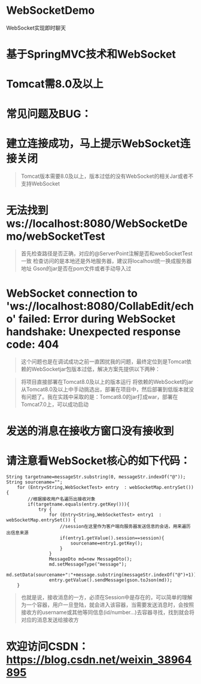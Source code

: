 # WebSocketDemo
WebSocket实现即时聊天

# 基于SpringMVC技术和WebSocket
# Tomcat需8.0及以上
# 常见问题及BUG：

# 建立连接成功，马上提示WebSocket连接关闭
> Tomcat版本需要8.0及以上，版本过低的没有WebSocket的相关Jar或者不支持WebSocket

# 无法找到ws://localhost:8080/WebSocketDemo/webSocketTest
> 首先检查路径是否正确，对应的@ServerPoint注解是否和webSocketTest一致
> 检查访问的是本地还是外地服务器，建议将localhost统一换成服务器地址
> Gson的jar是否在pom文件或者手动导入过
# WebSocket connection to 'ws://localhost:8080/CollabEdit/echo' failed: Error during WebSocket handshake: Unexpected response code: 404
> 这个问题也是在调试成功之前一直困扰我的问题，最终定位到是Tomcat依赖的WebSocketjar包版本过低，解决方案先提供以下两种：

> 将项目直接部署在Tomcat8.0及以上的版本运行
> 将依赖的WebSocket的jar从Tomcat8.0及以上中手动挑选出，部署在项目中，然后部署到低版本就没有问题了。我在实践中采取的是：Tomcat8.0的jar打成war，部署在Tomcat7.0上，可以成功启动
# 发送的消息在接收方窗口没有接收到
# 请注意看WebSocket核心的如下代码：
```
String targetname=messageStr.substring(0, messageStr.indexOf("@"));
String sourcename="";
    for (Entry<String,WebSocketTest> entry  : webSocketMap.entrySet()) {
		//根据接收用户名遍历出接收对象
		if(targetname.equals(entry.getKey())){
			try {
				for (Entry<String,WebSocketTest> entry1  : webSocketMap.entrySet()) {
					//session在这里作为客户端向服务器发送信息的会话，用来遍历出信息来源
					if(entry1.getValue().session==session){
						sourcename=entry1.getKey();
					}
				}
				MessageDto md=new MessageDto();
				md.setMessageType("message");		            
                md.setData(sourcename+":"+message.substring(messageStr.indexOf("@")+1));
				entry.getValue().sendMessage(gson.toJson(md));
    }
```
    
> 也就是说，接收消息的一方，必须在Session中是存在的，可以简单的理解为一个容器，用户一旦登陆，就会进入该容器，当需要发送消息时，会按照接收方的username或其他等同信息(id/number...)去容器寻找，找到就会将对应的消息发送给接收方

# 欢迎访问CSDN：https://blog.csdn.net/weixin_38964895
